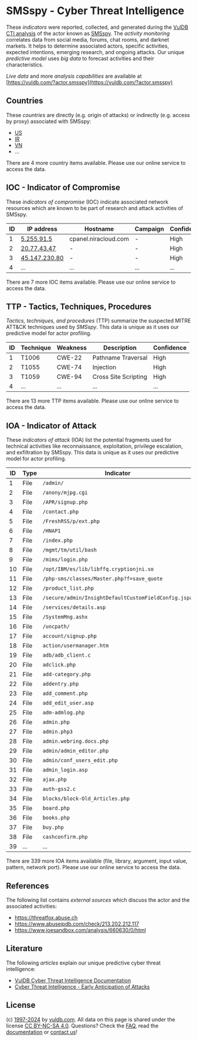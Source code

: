 # SMSspy - Cyber Threat Intelligence

These _indicators_ were reported, collected, and generated during the [VulDB CTI analysis](https://vuldb.com/?kb.cti) of the actor known as [SMSspy](https://vuldb.com/?actor.smsspy). The _activity monitoring_ correlates data from social media, forums, chat rooms, and darknet markets. It helps to determine associated actors, specific activities, expected intentions, emerging research, and ongoing attacks. Our unique _predictive model_ uses _big data_ to forecast activities and their characteristics.

_Live data_ and more _analysis capabilities_ are available at [https://vuldb.com/?actor.smsspy](https://vuldb.com/?actor.smsspy)

## Countries

These _countries_ are directly (e.g. origin of attacks) or indirectly (e.g. access by proxy) associated with SMSspy:

* [US](https://vuldb.com/?country.us)
* [IR](https://vuldb.com/?country.ir)
* [VN](https://vuldb.com/?country.vn)
* ...

There are 4 more country items available. Please use our online service to access the data.

## IOC - Indicator of Compromise

These _indicators of compromise_ (IOC) indicate associated network resources which are known to be part of research and attack activities of SMSspy.

ID | IP address | Hostname | Campaign | Confidence
-- | ---------- | -------- | -------- | ----------
1 | [5.255.91.5](https://vuldb.com/?ip.5.255.91.5) | cpanel.niracloud.com | - | High
2 | [20.77.43.47](https://vuldb.com/?ip.20.77.43.47) | - | - | High
3 | [45.147.230.80](https://vuldb.com/?ip.45.147.230.80) | - | - | High
4 | ... | ... | ... | ...

There are 7 more IOC items available. Please use our online service to access the data.

## TTP - Tactics, Techniques, Procedures

_Tactics, techniques, and procedures_ (TTP) summarize the suspected MITRE ATT&CK techniques used by _SMSspy_. This data is unique as it uses our predictive model for actor profiling.

ID | Technique | Weakness | Description | Confidence
-- | --------- | -------- | ----------- | ----------
1 | T1006 | CWE-22 | Pathname Traversal | High
2 | T1055 | CWE-74 | Injection | High
3 | T1059 | CWE-94 | Cross Site Scripting | High
4 | ... | ... | ... | ...

There are 13 more TTP items available. Please use our online service to access the data.

## IOA - Indicator of Attack

These _indicators of attack_ (IOA) list the potential fragments used for technical activities like reconnaissance, exploitation, privilege escalation, and exfiltration by SMSspy. This data is unique as it uses our predictive model for actor profiling.

ID | Type | Indicator | Confidence
-- | ---- | --------- | ----------
1 | File | `/admin/` | Low
2 | File | `/anony/mjpg.cgi` | High
3 | File | `/APR/signup.php` | High
4 | File | `/contact.php` | Medium
5 | File | `/FreshRSS/p/ext.php` | High
6 | File | `/HNAP1` | Low
7 | File | `/index.php` | Medium
8 | File | `/mgmt/tm/util/bash` | High
9 | File | `/mims/login.php` | High
10 | File | `/opt/IBM/es/lib/libffq.cryptionjni.so` | High
11 | File | `/php-sms/classes/Master.php?f=save_quote` | High
12 | File | `/product_list.php` | High
13 | File | `/secure/admin/InsightDefaultCustomFieldConfig.jspa` | High
14 | File | `/services/details.asp` | High
15 | File | `/SystemMng.ashx` | High
16 | File | `/uncpath/` | Medium
17 | File | `account/signup.php` | High
18 | File | `action/usermanager.htm` | High
19 | File | `adb/adb_client.c` | High
20 | File | `adclick.php` | Medium
21 | File | `add-category.php` | High
22 | File | `addentry.php` | Medium
23 | File | `add_comment.php` | High
24 | File | `add_edit_user.asp` | High
25 | File | `adm-admlog.php` | High
26 | File | `admin.php` | Medium
27 | File | `admin.php3` | Medium
28 | File | `admin.webring.docs.php` | High
29 | File | `admin/admin_editor.php` | High
30 | File | `admin/conf_users_edit.php` | High
31 | File | `admin_login.asp` | High
32 | File | `ajax.php` | Medium
33 | File | `auth-gss2.c` | Medium
34 | File | `blocks/block-Old_Articles.php` | High
35 | File | `board.php` | Medium
36 | File | `books.php` | Medium
37 | File | `buy.php` | Low
38 | File | `cashconfirm.php` | High
39 | ... | ... | ...

There are 339 more IOA items available (file, library, argument, input value, pattern, network port). Please use our online service to access the data.

## References

The following list contains _external sources_ which discuss the actor and the associated activities:

* https://threatfox.abuse.ch
* https://www.abuseipdb.com/check/213.202.212.117
* https://www.joesandbox.com/analysis/660630/0/html

## Literature

The following _articles_ explain our unique predictive cyber threat intelligence:

* [VulDB Cyber Threat Intelligence Documentation](https://vuldb.com/?kb.cti)
* [Cyber Threat Intelligence - Early Anticipation of Attacks](https://www.scip.ch/en/?labs.20201022)

## License

(c) [1997-2024](https://vuldb.com/?kb.changelog) by [vuldb.com](https://vuldb.com/?kb.about). All data on this page is shared under the license [CC BY-NC-SA 4.0](https://creativecommons.org/licenses/by-nc-sa/4.0/). Questions? Check the [FAQ](https://vuldb.com/?kb.faq), read the [documentation](https://vuldb.com/?kb) or [contact us](https://vuldb.com/?contact)!
